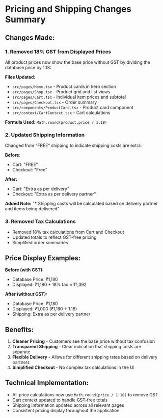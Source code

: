 # Pricing and Shipping Changes Summary

## Changes Made:

### 1. **Removed 18% GST from Displayed Prices**
All product prices now show the base price without GST by dividing the database price by 1.18:

**Files Updated:**
- `src/pages/Home.tsx` - Product cards in hero section
- `src/pages/Shop.tsx` - Product grid and list views
- `src/pages/Cart.tsx` - Individual item prices and subtotal
- `src/pages/Checkout.tsx` - Order summary
- `src/components/ProductCard.tsx` - Product card component
- `src/context/CartContext.tsx` - Cart calculations

**Formula Used:** `Math.round(product.price / 1.18)`

### 2. **Updated Shipping Information**
Changed from "FREE" shipping to indicate shipping costs are extra:

**Before:**
- Cart: "FREE"
- Checkout: "Free"

**After:**
- Cart: "Extra as per delivery"
- Checkout: "Extra as per delivery partner"

**Added Note:**
"* Shipping costs will be calculated based on delivery partner and items being delivered"

### 3. **Removed Tax Calculations**
- Removed 18% tax calculations from Cart and Checkout
- Updated totals to reflect GST-free pricing
- Simplified order summaries

## Price Display Examples:

**Before (with GST):**
- Database Price: ₹1,180
- Displayed: ₹1,180 + 18% tax = ₹1,392

**After (without GST):**
- Database Price: ₹1,180
- Displayed: ₹1,000 (₹1,180 ÷ 1.18)
- Shipping: Extra as per delivery partner

## Benefits:
1. **Cleaner Pricing** - Customers see the base price without tax confusion
2. **Transparent Shipping** - Clear indication that shipping costs are separate
3. **Flexible Delivery** - Allows for different shipping rates based on delivery partners
4. **Simplified Checkout** - No complex tax calculations in the UI

## Technical Implementation:
- All price calculations now use `Math.round(price / 1.18)` to remove GST
- Cart context updated to handle GST-free totals
- Shipping information updated across all relevant pages
- Consistent pricing display throughout the application